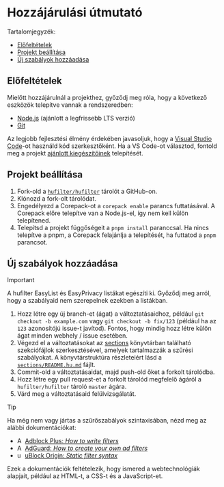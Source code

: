<!-- omit in toc -->
# Hozzájárulási útmutató

Tartalomjegyzék:

- [Előfeltételek](#előfeltételek)
- [Projekt beállítása](#projekt-beállítása)
- [Új szabályok hozzáadása](#új-szabályok-hozzáadása)

## Előfeltételek

Mielőtt hozzájárulnál a projekthez, győződj meg róla, hogy a következő eszközök telepítve vannak a rendszeredben:

- [Node.js][nodejs-download-link] (ajánlott a legfrissebb LTS verzió)
- [Git][git-download-link]

Az legjobb fejlesztési élmény érdekében javasoljuk, hogy a [Visual Studio Code][vscode-download-link]-ot használd kód
szerkesztőként. Ha a VS Code-ot választod, fontold meg a projekt
[ajánlott kiegészítőinek][recommended-vscode-extensions] telepítését.

## Projekt beállítása

1. Fork-old a [`hufilter/hufilter`][hufilter-repo] tárolót a GitHub-on.
2. Klónozd a fork-olt tárolódat.
3. Engedélyezd a Corepack-ot a `corepack enable` parancs futtatásával. A Corepack előre telepítve van a Node.js-el,
   így nem kell külön telepítened.
4. Telepítsd a projekt függőségeit a `pnpm install` paranccsal. Ha nincs telepítve a pnpm, a Corepack
   felajánlja a telepítését, ha futtatod a `pnpm` parancsot.

## Új szabályok hozzáadása

> [!IMPORTANT]
> A hufilter EasyList és EasyPrivacy listákat egészíti ki. Győződj meg arról, hogy a szabályaid nem szerepelnek ezekben
> a listákban.

1. Hozz létre egy új branch-et (ágat) a változtatásaidhoz, például `git checkout -b example.com` vagy
   `git checkout -b fix/123` (például ha az `123` azonosítójú issue-t javítod). Fontos, hogy mindig hozz létre külön
   ágat minden webhely / issue esetében.
2. Végezd el a változtatásokat az [sections][sections-directory] könyvtárban található szekciófájlok szerkesztésével,
   amelyek tartalmazzák a szűrési szabályokat. A könyvtárstruktúra részleteiért lásd a
   [`sections/README.hu.md`][sections-readme] fájlt.
3. Commit-old a változtatásaidat, majd push-old őket a forkolt tárolódba.
4. Hozz létre egy pull request-et a forkolt tárolód megfelelő ágáról a `hufilter/hufilter` tároló `master` ágára.
5. Várd meg a változtatásaid felülvizsgálatát.

<!--markdownlint-disable MD013-->
> [!TIP]
> Ha még nem vagy jártas a szűrőszabályok szintaxisában, nézd meg az alábbi dokumentációkat:
>
> - <img src="https://cdn.adguard.com/website/github.com/AGLint/abp_logo.svg" width="14px" alt="Adblock Plus logo"> [Adblock Plus: *How to write filters*][abp-filters]
> - <img src="https://cdn.adguard.com/website/github.com/AGLint/adg_logo.svg" width="14px" alt="AdGuard logo"> [AdGuard: *How to create your own ad filters*][adg-filters]
> - <img src="https://cdn.adguard.com/website/github.com/AGLint/ubo_logo.svg" width="14px" alt="uBlock Origin logo"> [uBlock Origin: *Static filter syntax*][ubo-filters]
>
> Ezek a dokumentációk feltételezik, hogy ismered a webtechnológiák alapjait, például az HTML-t, a CSS-t és a JavaScript-et.
<!--markdownlint-enable MD013-->

[abp-filters]: https://help.adblockplus.org/hc/en-us/articles/360062733293
[adg-filters]: https://kb.adguard.com/en/general/how-to-create-your-own-ad-filters
[git-download-link]: https://git-scm.com/downloads
[hufilter-repo]: https://github.com/hufilter/hufilter
[nodejs-download-link]: https://nodejs.org/en/download/
[recommended-vscode-extensions]: https://github.com/hufilter/hufilter/blob/master/.vscode/extensions.json
[sections-directory]: https://github.com/hufilter/hufilter/blob/master/sections/
[sections-readme]: https://github.com/hufilter/hufilter/blob/master/sections/README.hu.md
[ubo-filters]: https://github.com/gorhill/uBlock/wiki/Static-filter-syntax
[vscode-download-link]: https://code.visualstudio.com/download
